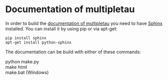 Documentation of multipletau
============================

In order to build the [documentation of multipletau](http://paulmueller.github.io/multipletau/) you need to have 
[Sphinx](http://sphinx-doc.org/) installed.
You can install it by using pip or via apt-get:

    pip install sphinx  
    apt-get install python-sphinx  
    
The documentation can be build with either of these commands:

   python make.py  
   make html  
   make.bat (Windows)
   
    
